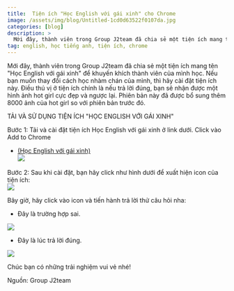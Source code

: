 ```yaml
---
title:  Tiện ích "Học English với gái xinh" cho Chrome
image: /assets/img/blog/Untitled-1cd0d63522f0107da.jpg
categories: [blog]
description: >
  Mới đây, thành viên trong Group J2team đã chia sẻ một tiện ích mang tên "Học English với gái xinh" để khuyến khích thành viên của mình học.
tag: english, học tiếng anh, tiện ích, chrome
---
```


Mới đây, thành viên trong Group J2team đã chia sẻ một tiện ích mang tên "Học English với gái xinh" để khuyến khích thành viên của mình học. Nếu bạn muốn thay đổi cách học nhàm chán của mình, thì hãy cài đặt tiện ích này. Điều thú vị ở tiện ích chính là nếu trả lời đúng, bạn sẽ nhận được một hình ảnh hot girl cực đẹp và ngược lại. Phiên bản này đã được bổ sung thêm 8000 ảnh của hot girl so với phiên bản trước đó.

TẢI VÀ SỬ DỤNG TIỆN ÍCH "HỌC ENGLISH VỚI GÁI XINH"

Bước 1: Tải và cài đặt tiện ích Học English với gái xinh ở link dưới. Click vào Add to Chrome

* [(Học English với gái xinh)](https://chrome.google.com/webstore/detail/h%E1%BB%8Dc-english-c%C3%B9ng-g%C3%A1i-xinh/fnolajggejmiljimgjgfmoepeomdkedg)  
![](https://photo.techrum.vn/images/2020/07/16/Untitled-134c789de47bd5bc1.jpg)  

Bước 2: Sau khi cài đặt, bạn hãy click như hình dưới để xuất hiện icon của tiện ích:    
![](https://photo.techrum.vn/images/2020/07/16/Untitled-1d6a3f885942c69ae.jpg)

Bây giờ, hãy click vào icon và tiến hành trả lời thử câu hỏi nha:  
* Đây là trường hợp sai.  

![](https://photo.techrum.vn/images/2020/07/16/Untitled-155e11ce9115fa2e1.jpg)  

* Đây là lúc trả lời đúng.  

![](https://photo.techrum.vn/images/2020/07/16/Untitled-184e528a602025047.jpg)  

Chúc bạn có những trải nghiệm vui vẻ nhé!  


Nguồn: Group J2team
